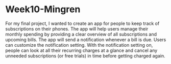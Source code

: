 # Week10-Mingren

For my final project, I wanted to create an app for people to keep track of subscriptions on their phones. The app will help users manage their monthly spending by providing a clear overview of all subscriptions and upcoming bills. The app will send a notification whenever a bill is due. Users can customize the notification setting. With the notification setting on, people can look at all their recurring charges at a glance and cancel any unneeded subscriptions (or free trials) in time before getting charged again.

